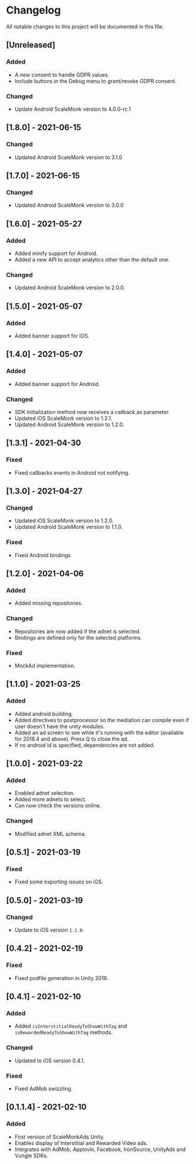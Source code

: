 # Changelog
All notable changes to this project will be documented in this file.

## [Unreleased]
### Added
- A new consent to handle GDPR values.
- Include buttons in the Debug menu to grant/revoke GDPR consent.

### Changed
- Update Android ScaleMonk version to 4.0.0-rc.1


## [1.8.0] - 2021-06-15
### Changed
- Updated Android ScaleMonk version to 3.1.0


## [1.7.0] - 2021-06-15
### Changed
- Updated Android ScaleMonk version to 3.0.0


## [1.6.0] - 2021-05-27
### Added
- Added minify support for Android.
- Added a new API to accept analytics other than the default one.

### Changed
- Updated Android ScaleMonk version to 2.0.0.


## [1.5.0] - 2021-05-07
### Added
- Added banner support for iOS.


## [1.4.0] - 2021-05-07
### Added
- Added banner support for Android.

### Changed
- SDK Initialization method now receives a callback as parameter.
- Updated iOS ScaleMonk version to 1.2.1.
- Updated Android ScaleMonk version to 1.2.0.


## [1.3.1] - 2021-04-30
### Fixed
- Fixed callbacks events in Android not notifying.


## [1.3.0] - 2021-04-27
### Changed
- Updated iOS ScaleMonk version to 1.2.0.
- Updated Android ScaleMonk version to 1.1.0.

### Fixed
- Fixed Android bindings


## [1.2.0] - 2021-04-06
### Added
- Added missing repositories.

### Changed
- Repositories are now added if the adnet is selected.
- Bindings are defined only for the selected platforms.

### Fixed
- MockAd implementation.


## [1.1.0] - 2021-03-25
### Added
- Added android building.
- Added directives to postprocessor so the mediation can compile even if user doesn't have the unity modules.
- Added an ad screen to see while it's running with the editor (available for 2018.4 and above). Press Q to close the ad.
- If no android id is specified, dependencies are not added.


## [1.0.0] - 2021-03-22
### Added
- Enabled adnet selection.
- Added more adnets to select.
- Can now check the versions online.

### Changed
- Modified adnet XML schema.


## [0.5.1] - 2021-03-19
### Fixed
- Fixed some exporting issues on iOS.


## [0.5.0] - 2021-03-19
### Changed
- Update to iOS version `1.1.0`.


## [0.4.2] - 2021-02-19
### Fixed
- Fixed podfile generation in Unity 2019.


## [0.4.1] - 2021-02-10
### Added
- Added `isInterstitialReadyToShowWithTag` and `isRewardedReadyToShowWithTag` methods.

### Changed
- Updated to iOS version 0.4.1.

### Fixed
- Fixed AdMob swizzling.


## [0.1.1.4] - 2021-02-10
### Added
- First version of ScaleMonkAds Unity.
- Enables display of Interstitial and Rewarded Video ads.
- Integrates with AdMob, Applovin, Facebook, IronSource, UnityAds and Vungle SDKs.
